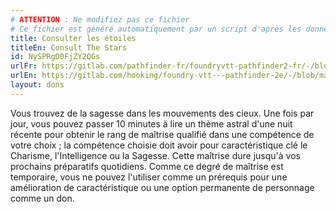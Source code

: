 ```yaml
---
# ATTENTION : Ne modifiez pas ce fichier
# Ce fichier est généré automatiquement par un script d'après les données du module Foundry VTT officiel et de sa traduction
title: Consulter les étoiles
titleEn: Consult The Stars
id: NySPRgD0FjZY2QGs
urlFr: https://gitlab.com/pathfinder-fr/foundryvtt-pathfinder2-fr/-/blob/master/data/feats/NySPRgD0FjZY2QGs.htm
urlEn: https://gitlab.com/hooking/foundry-vtt---pathfinder-2e/-/blob/master/packs/data/feats.db/consult-the-stars.json
layout: dons
---
```

Vous trouvez de la sagesse dans les mouvements des cieux. Une fois par jour, vous pouvez passer 10 minutes à lire un thème astral d'une nuit récente pour obtenir le rang de maîtrise qualifié dans une compétence de votre choix ; la compétence choisie doit avoir pour caractéristique clé le Charisme, l'Intelligence ou la Sagesse. Cette maîtrise dure jusqu'à vos prochains préparatifs quotidiens. Comme ce degré de maîtrise est temporaire, vous ne pouvez l'utiliser comme un prérequis pour une amélioration de caractéristique ou une option permanente de personnage comme un don.
